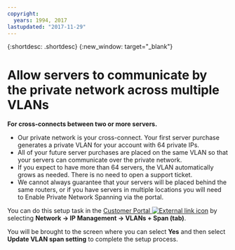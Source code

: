 ```yaml
---
copyright:
  years: 1994, 2017
lastupdated: "2017-11-29"
---
```

{:shortdesc: .shortdesc}
{:new_window: target="_blank"}

# Allow servers to communicate by the private network across multiple VLANs

**For cross-connects between two or more servers.**

 * Our private network is your cross-connect. Your first server purchase generates a private VLAN for your account with 64 private IPs.
 * All of your future server purchases are placed on the same VLAN so that your servers can communicate over the private network.
 * If you expect to have more than 64 servers, the VLAN automatically grows as needed. There is no need to open a support ticket.
 * We cannot always guarantee that your servers will be placed behind the same routers, or if you have servers in multiple locations you will need to Enable Private Network Spanning via the portal.

You can do this setup task in the [Customer Portal ![External link icon](../../icons/launch-glyph.svg "External link icon")](https://control.softlayer.com/) by selecting **Network -> IP Management -> VLANs + Span (tab)**.

You will be brought to the screen where you can select **Yes** and then select **Update VLAN span setting** to complete the setup process.
